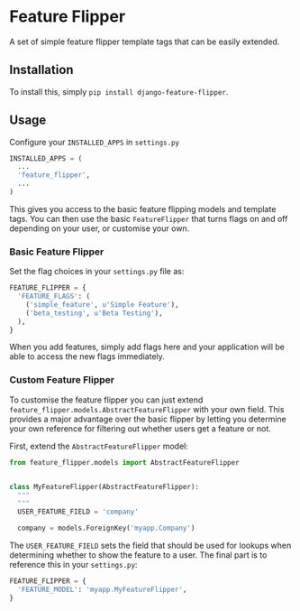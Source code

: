 # Feature Flipper

A set of simple feature flipper template tags that can be easily extended.

## Installation

To install this, simply `pip install django-feature-flipper`.

## Usage

Configure your `INSTALLED_APPS` in `settings.py`

```python
INSTALLED_APPS = (
  ...
  'feature_flipper',
  ...
)
```

This gives you access to the basic feature flipping models and template tags.
You can then use the basic `FeatureFlipper` that turns flags on and off
depending on your user, or customise your own.

### Basic Feature Flipper

Set the flag choices in your `settings.py` file as:

```python
FEATURE_FLIPPER = {
  'FEATURE_FLAGS': (
    ('simple_feature', u'Simple Feature'),
    ('beta_testing', u'Beta Testing'),
  ),
}
```

When you add features, simply add flags here and your application will be able
to access the new flags immediately.

### Custom Feature Flipper

To customise the feature flipper you can just extend
`feature_flipper.models.AbstractFeatureFlipper` with your own field. This
provides a major advantage over the basic flipper by letting you determine your
own reference for filtering out whether users get a feature or not.

First, extend the `AbstractFeatureFlipper` model:

```python
from feature_flipper.models import AbstractFeatureFlipper


class MyFeatureFlipper(AbstractFeatureFlipper):
  """
  """
  USER_FEATURE_FIELD = 'company'

  company = models.ForeignKey('myapp.Company')
```

The `USER_FEATURE_FIELD` sets the field that should be used for lookups when
determining whether to show the feature to a user. The final part is to
reference this in your `settings.py`:

```python
FEATURE_FLIPPER = {
  'FEATURE_MODEL': 'myapp.MyFeatureFlipper',
}
```

